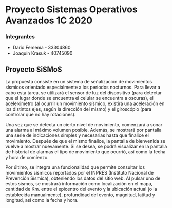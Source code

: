# Proyecto Sistemas Operativos Avanzados 1C 2020

### Integrantes

- Darío Femenía - 33304860
- Joaquín Krasuk - 40745090

## Proyecto SiSMoS

La propuesta consiste en un sistema de señalización de movimientos sísmicos orientado especialmente a los periodos nocturnos. Para llevar a cabo esta tarea, se utilizará el sensor de luz del dispositivo (para detectar que el lugar donde se encuentra el celular se encuentra a oscuras), el acelerómetro (al ocurrir un movimiento sísmico, existirá una aceleración en los distintos ejes, según la dirección del mismo) y el giroscópio (para controlar que no hay rotaciones).

Una vez que se detecta un cierto nivel de movimiento, comenzará a sonar una alarma al máximo volumen posible. Además, se mostrará por pantalla una serie de indicaciones simples y necesarias hasta que finalice el movimiento. Después de que el mismo finalice, la pantalla de bienvenida se vuelve a mostrar nuevamente. Si se desea, se podrá visualizar en la pantalla de historial de alarmas el tipo de movimiento que ocurrió, así como la fecha y hora de comienzo.

Por último, se integra una funcionalidad que permite consultar los movimientos sísmicos reportados por el INPRES (Instituto Nacional de Prevención Sísmica), obteniendo los datos del sitio web. Al pulsar uno de estos sismos, se mostrará información como localización en el mapa, cantidad de Km. entre el epicentro del evento y la ubicación actual (o la establecida manualmente), profundidad del evento, magnitud, latitud y longitud, así como la fecha y hora.
